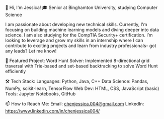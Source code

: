 <!--## Hi there 👋-->

👋 Hi, I'm Jessica!
🎓 Senior at Binghamton University, studying Computer Science

I am passionate about developing new technical skills. Currently, I'm focusing on building machine learning models and diving deeper into data science. I am also studying for the CompTIA Security+ certification. I’m looking to leverage and grow my skills in an internship where I can contribute to exciting projects and learn from industry professionals- got any leads? Let me know!


🎯 Featured Project:
Word Hunt Solver: Implemented 8-directional grid traversal with Trie-based and set-based backtracking to solve Word Hunt efficiently

🛠 Tech Stack:
Languages: Python, Java, C++
Data Science: Pandas, NumPy, scikit-learn, TensorFlow
Web Dev: HTML, CSS, JavaScript (basic)
Tools: Jupyter Notebooks, GitHub

<!-- 🚀 Other Projects: -->

📫 How to Reach Me:
Email: chenjessica.004@gmail.com
LinkedIn: https://www.linkedin.com/in/chenjessica004/
 
<!--
📊 GitHub Stats:
 
✨ Fun Fact:
-->
<!--
**chen-j3/chen-j3** is a ✨ _special_ ✨ repository because its `README.md` (this file) appears on your GitHub profile.

Here are some ideas to get you started:

- 🔭 I’m currently working on ...
- 🌱 I’m currently learning ...
- 👯 I’m looking to collaborate on ...
- 🤔 I’m looking for help with ...
- 💬 Ask me about ...
- 📫 How to reach me: ...
- 😄 Pronouns: ...
- ⚡ Fun fact: ...
-->
